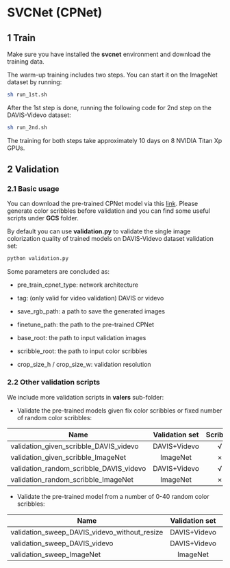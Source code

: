 # SVCNet (CPNet)

## 1 Train

Make sure you have installed the **svcnet** environment and download the training data.

The warm-up training includes two steps. You can start it on the ImageNet dataset by running:
```bash
sh run_1st.sh
```

After the 1st step is done, running the following code for 2nd step on the DAVIS-Videvo dataset:
```bash
sh run_2nd.sh
```

The training for both steps take approximately 10 days on 8 NVIDIA Titan Xp GPUs.

## 2 Validation

### 2.1 Basic usage

You can download the pre-trained CPNet model via this [link](https://portland-my.sharepoint.com/:u:/g/personal/yzzhao2-c_my_cityu_edu_hk/EXUIeeSbnqVJq7s4PU2emwABWfxLP1UKDHajSv9lGVH_3Q?e=q4aa8g). Please generate color scribbles before validation and you can find some useful scripts under **GCS** folder.

By default you can use **validation.py** to validate the single image colorization quality of trained models on DAVIS-Videvo dataset validation set:
```bash
python validation.py
```

Some parameters are concluded as:

- pre_train_cpnet_type: network architecture

- tag: (only valid for video validation) DAVIS or videvo

- save_rgb_path: a path to save the generated images

- finetune_path: the path to the pre-trained CPNet

- base_root: the path to input validation images

- scribble_root: the path to input color scribbles

- crop_size_h / crop_size_w: validation resolution

### 2.2 Other validation scripts

We include more validation scripts in **valers** sub-folder:

- Validate the pre-trained models given fix color scribbles or fixed number of random color scribbles:

| Name | Validation set | Scribble |
| ---- | :----: | :----: |
| validation_given_scribble_DAVIS_videvo | DAVIS+Videvo | √ |
| validation_given_scribble_ImageNet | ImageNet | × |
| validation_random_scribble_DAVIS_videvo | DAVIS+Videvo | √ |
| validation_random_scribble_ImageNet | ImageNet | × |

- Validate the pre-trained model from a number of 0-40 random color scribbles:

| Name | Validation set | Scribble |
| ---- | :----: | :----: |
| validation_sweep_DAVIS_videvo_without_resize | DAVIS+Videvo | × |
| validation_sweep_DAVIS_videvo | DAVIS+Videvo | × |
| validation_sweep_ImageNet | ImageNet | × |
